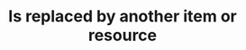 ---
title: 'Is replaced by another item or resource'
field: 'dcterms.isReplacedBy'
slug: 'dcterms-isreplacedby'
description: 'A related resource that supplants, displaces, or supersedes the described resource.'
comment: 'Normally a link to a later or improved resource'
required: False
module: 'Status'
cluster: 'Global'
policy: 'Url. Single value only.'
layout: 'home'
---